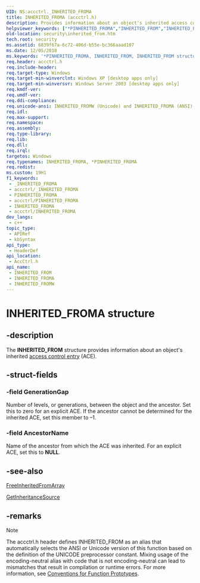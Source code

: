 ```yaml
---
UID: NS:accctrl._INHERITED_FROMA
title: INHERITED_FROMA (accctrl.h)
description: Provides information about an object's inherited access control entry (ACE). (ANSI)
helpviewer_keywords: ["*PINHERITED_FROMA","INHERITED_FROM","INHERITED_FROM structure [Security]","INHERITED_FROMA","INHERITED_FROMW","PINHERITED_FROM","PINHERITED_FROM structure pointer [Security]","_INHERITED_FROMA","_INHERITED_FROMW","accctrl/INHERITED_FROM","accctrl/INHERITED_FROMA","accctrl/INHERITED_FROMW","accctrl/PINHERITED_FROM","security.inherited_from"]
old-location: security\inherited_from.htm
tech.root: security
ms.assetid: 6839f67a-6c72-406d-b55e-bc366aaad107
ms.date: 12/05/2018
ms.keywords: '*PINHERITED_FROMA, INHERITED_FROM, INHERITED_FROM structure [Security], INHERITED_FROMA, INHERITED_FROMW, PINHERITED_FROM, PINHERITED_FROM structure pointer [Security], _INHERITED_FROMA, _INHERITED_FROMW, accctrl/INHERITED_FROM, accctrl/INHERITED_FROMA, accctrl/INHERITED_FROMW, accctrl/PINHERITED_FROM, security.inherited_from'
req.header: accctrl.h
req.include-header: 
req.target-type: Windows
req.target-min-winverclnt: Windows XP [desktop apps only]
req.target-min-winversvr: Windows Server 2003 [desktop apps only]
req.kmdf-ver: 
req.umdf-ver: 
req.ddi-compliance: 
req.unicode-ansi: INHERITED_FROMW (Unicode) and INHERITED_FROMA (ANSI)
req.idl: 
req.max-support: 
req.namespace: 
req.assembly: 
req.type-library: 
req.lib: 
req.dll: 
req.irql: 
targetos: Windows
req.typenames: INHERITED_FROMA, *PINHERITED_FROMA
req.redist: 
ms.custom: 19H1
f1_keywords:
 - _INHERITED_FROMA
 - accctrl/_INHERITED_FROMA
 - PINHERITED_FROMA
 - accctrl/PINHERITED_FROMA
 - INHERITED_FROMA
 - accctrl/INHERITED_FROMA
dev_langs:
 - c++
topic_type:
 - APIRef
 - kbSyntax
api_type:
 - HeaderDef
api_location:
 - AccCtrl.h
api_name:
 - INHERITED_FROM
 - INHERITED_FROMA
 - INHERITED_FROMW
---
```


# INHERITED_FROMA structure


## -description

The <b>INHERITED_FROM</b> structure provides information about an object's inherited <a href="/windows/desktop/SecGloss/a-gly">access control entry</a> (ACE).

## -struct-fields

### -field GenerationGap

Number of levels, or generations, between the object and the ancestor. Set this to zero for an explicit ACE. If the ancestor cannot be determined for the inherited ACE, set this member to –1.

### -field AncestorName

Name of the ancestor from which the ACE was inherited. For an explicit ACE, set this to <b>NULL</b>.

## -see-also

<a href="/windows/desktop/api/aclapi/nf-aclapi-freeinheritedfromarray">FreeInheritedFromArray</a>



<a href="/windows/desktop/api/aclapi/nf-aclapi-getinheritancesourcea">GetInheritanceSource</a>

## -remarks

> [!NOTE]
> The accctrl.h header defines INHERITED_FROM as an alias that automatically selects the ANSI or Unicode version of this function based on the definition of the UNICODE preprocessor constant. Mixing usage of the encoding-neutral alias with code that is not encoding-neutral can lead to mismatches that result in compilation or runtime errors. For more information, see [Conventions for Function Prototypes](/windows/win32/intl/conventions-for-function-prototypes).
